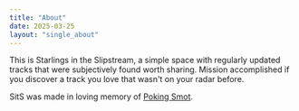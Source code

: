 ```yaml
---
title: "About"
date: 2025-03-25
layout: "single_about"
---
```


This is Starlings in the Slipstream, a simple space with regularly updated tracks that were subjectively found worth sharing. Mission accomplished if you discover a track you love that wasn't on your radar before. 

SitS was made in loving memory of [Poking Smot](https://web.archive.org/web/20121027181859/https://pokingsmot.net/).
